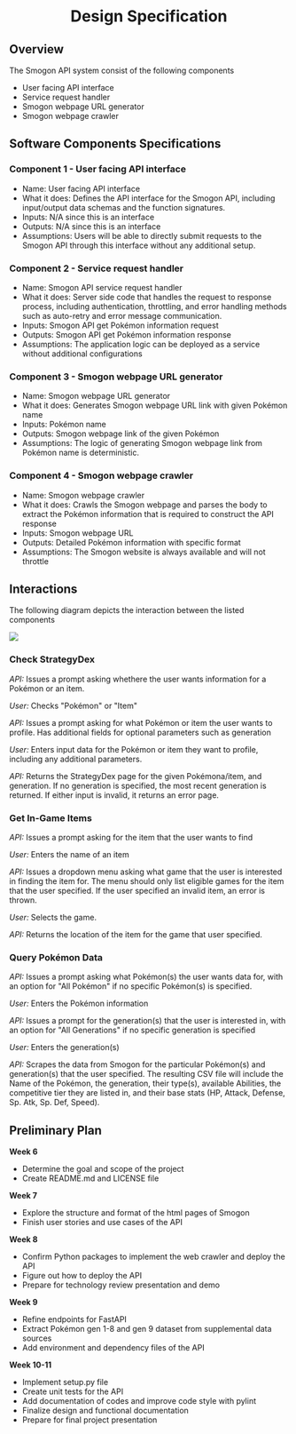 <h1 align="center"> Design Specification </h1>

## Overview
The Smogon API system consist of the following components
* User facing API interface
* Service request handler
* Smogon webpage URL generator
* Smogon webpage crawler

## Software Components Specifications

### Component 1 - User facing API interface
* Name: User facing API interface
* What it does: Defines the API interface for the Smogon API, including input/output data schemas and the function signatures.
* Inputs: N/A since this is an interface
* Outputs: N/A since this is an interface
* Assumptions: Users will be able to directly submit requests to the Smogon API through this interface without any additional setup.

### Component 2 - Service request handler
* Name: Smogon API service request handler
* What it does: Server side code that handles the request to response process, including authentication, throttling, and error handling methods such as auto-retry and error message communication.
* Inputs: Smogon API get Pokémon information request
* Outputs: Smogon API get Pokémon information response
* Assumptions: The application logic can be deployed as a service without additional configurations

### Component 3 - Smogon webpage URL generator
* Name: Smogon webpage URL generator
* What it does: Generates Smogon webpage URL link with given Pokémon name
* Inputs: Pokémon name
* Outputs: Smogon webpage link of the given Pokémon
* Assumptions: The logic of generating Smogon webpage link from Pokémon name is deterministic.

### Component 4 - Smogon webpage crawler
* Name: Smogon webpage crawler
* What it does: Crawls the Smogon webpage and parses the body to extract the Pokémon information that is required to construct the API response
* Inputs: Smogon webpage URL
* Outputs: Detailed Pokémon information with specific format
* Assumptions: The Smogon website is always available and will not throttle

## Interactions

The following diagram depicts the interaction between the listed components

![](https://www.websequencediagrams.com/cgi-bin/cdraw?lz=dGl0bGUgU21vZ29uIEFQSQoKVXNlci0-QVBJIFNlcnZlcjogUG9rZW1vbiBpbmZvcm1hdGlvbiByZXF1ZXN0CgAeCi0-AD8HVVJMIEdlbmVyYXRvcjogUgAkBgA9CXdlYnBhZ2UgVVJMCgAeFABuDlJldHVybgAoFQBvDFdlYiBjcmF3bGVyOiBTdWJtaXQgdwAKCgCBJwggd2l0aAB1BQAmCwCBMAlXZWJzaXRlOiBBY2Nlc3MAgg4IAIEqBwCBJQgAHwcAZBAAHw0gYm9keQBWDgCCORggcGFyc2VkIGZyb20AYgkAgkoMVXMAgXsNAIJ6Ego&s=default)

### Check StrategyDex

*API:* Issues a prompt asking whethere the user wants information for a Pokémon or an item.

*User:* Checks "Pokémon" or "Item"

*API:* Issues a prompt asking for what Pokémon or item the user wants to profile. Has additional fields for optional parameters such as generation

*User:* Enters input data for the Pokémon or item they want to profile, including any additional parameters.

*API:* Returns the StrategyDex page for the given Pokémona/item, and generation. If no generation is specified, the most recent generation is returned. If either input is invalid, it returns an error page.

### Get In-Game Items

*API:* Issues a prompt asking for the item that the user wants to find

*User:* Enters the name of an item

*API:* Issues a dropdown menu asking what game that the user is interested in finding the item for. The menu should only list eligible games for the item that the user specified. If the user specified an invalid item, an error is thrown.

*User:* Selects the game.

*API:* Returns the location of the item for the game that user specified.

### Query Pokémon Data

*API:* Issues a prompt asking what Pokémon(s) the user wants data for, with an option for "All Pokémon" if no specific Pokémon(s) is specified.

*User:* Enters the Pokémon information

*API:* Issues a prompt for the generation(s) that the user is interested in, with an option for "All Generations" if no specific generation is specified

*User:* Enters the generation(s)

*API:* Scrapes the data from Smogon for the particular Pokémon(s) and generation(s) that the user specified. The resulting CSV file will include the Name of the Pokémon, the generation, their type(s), available Abilities, the competitive tier they are listed in, and their base stats (HP, Attack, Defense, Sp. Atk, Sp. Def, Speed).

## Preliminary Plan

**Week 6**
- Determine the goal and scope of the project
- Create README.md and LICENSE file

**Week 7**
- Explore the structure and format of the html pages of Smogon
- Finish user stories and use cases of the API

**Week 8**
- Confirm Python packages to implement the web crawler and deploy the API
- Figure out how to deploy the API
- Prepare for technology review presentation and demo

**Week 9**
- Refine endpoints for FastAPI
- Extract Pokémon gen 1-8 and gen 9 dataset from supplemental data sources
- Add environment and dependency files of the API

**Week 10-11**
- Implement setup.py file
- Create unit tests for the API
- Add documentation of codes and improve code style with pylint
- Finalize design and functional documentation
- Prepare for final project presentation